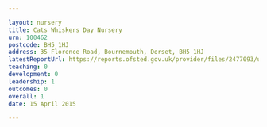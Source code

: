 ```yaml
---

layout: nursery
title: Cats Whiskers Day Nursery
urn: 100462
postcode: BH5 1HJ
address: 35 Florence Road, Bournemouth, Dorset, BH5 1HJ
latestReportUrl: https://reports.ofsted.gov.uk/provider/files/2477093/urn/100462.pdf
teaching: 0
development: 0
leadership: 1
outcomes: 0
overall: 1
date: 15 April 2015

---
```

